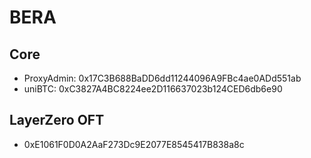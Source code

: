 # BERA

## Core

- ProxyAdmin: 0x17C3B688BaDD6dd11244096A9FBc4ae0ADd551ab
- uniBTC: 0xC3827A4BC8224ee2D116637023b124CED6db6e90

## LayerZero OFT

- 0xE1061F0D0A2AaF273Dc9E2077E8545417B838a8c
